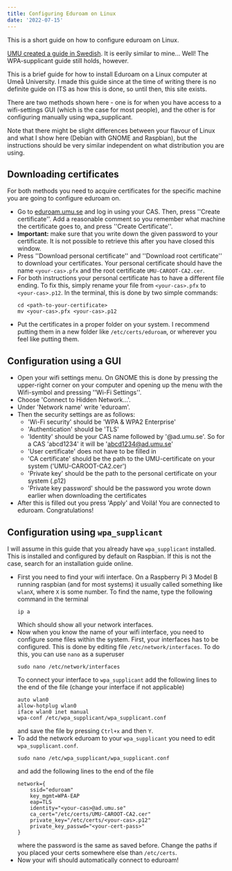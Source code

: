 ```yaml
---
title: Configuring Eduroam on Linux
date: '2022-07-15'
---
```


This is a short guide on how to configure eduroam on Linux.

[UMU created a guide in
Swedish](https://manual.its.umu.se/stalla-in-eduroam-pa-ubuntu-manuellt/). It is
eerily similar to mine...  Well! The WPA-supplicant guide still holds, however.

This is a brief guide for how to install Eduroam on a Linux computer at Umeå
University. I made this guide since at the time of writing there is no definite
guide on ITS as how this is done, so until then, this site exists.

There are two methods shown here - one is for when you have access to a
wifi-settings GUI (which is the case for most people), and the other is for
configuring manually using wpa\_supplicant.

Note that there might be slight differences between your flavour of Linux and
what I show here (Debian with GNOME and Raspbian), but the instructions should
be very similar independent on what distribution you are using.

## Downloading certificates

For both methods you need to acquire certificates for the specific machine you
are going to configure eduroam on.

* Go to [eduroam.umu.se](https://www.eduroam.umu.se/) and log in using your CAS.
  Then, press ''Create certificate''. Add a reasonable comment so you remember
  what machine the certificate goes to, and press ''Create Certificate''.
* **Important:**  make sure that you write down the given password to your
  certificate. It is not possible to retrieve this after you have closed this
  window.
* Press ''Download personal certificate'' and ''Download root certificate'' to
  download your certificates. Your personal certificate should have the name
  `<your-cas>.pfx` and the root certificate `UMU-CAROOT-CA2.cer`.
* For both instructions your personal certificate has to have a different file
  ending. To fix this, simply rename your file from `<your-cas>.pfx` to
  `<your-cas>.p12`. In the terminal, this is done by two simple commands:
  ```
  cd <path-to-your-certificate>
  mv <your-cas>.pfx <your-cas>.p12
  ```
* Put the certificates in a proper folder on your system. I recommend putting
  them in a new folder like `/etc/certs/eduroam`, or wherever you feel like
  putting them.

## Configuration using a GUI

* Open your wifi settings menu. On GNOME this is done by pressing the
  upper-right corner on your computer and opening up the menu with the
  Wifi-symbol and pressing ''Wi-Fi Settings''.
* Choose 'Connect to Hidden Network...'.
* Under 'Network name' write 'eduroam'.
* Then the security settings are as follows:
    * 'Wi-Fi security' should be 'WPA & WPA2 Enterprise'
    * 'Authentication' should be 'TLS'
    * 'Identity' should be your CAS name followed by '@ad.umu.se'. So for a CAS
      'abcd1234' it will be 'abcd1234@ad.umu.se'
    * 'User certificate' does not have to be filled in
    * 'CA certificate' should be the path to the UMU-certificate on your system
      ('UMU-CAROOT-CA2.cer')
    * 'Private key' should be the path to the personal certificate on your
      system (<your-cas>.p12)
    * 'Private key password' should be the password you wrote down earlier when
      downloading the certificates
* After this is filled out you press 'Apply' and Voilá! You are connected to
  eduroam. Congratulations!

## Configuration using `wpa_supplicant`

I will assume in this guide that you already have `wpa_supplicant` installed.
This is installed and configured by default on Raspbian. If this is not the
case, search for an installation guide online.
* First you need to find your wifi interface. On a Raspberry Pi 3
  Model B running raspbian (and for most systems) it usually called
  something like `wlanX`, where `X` is some number. To find the
  name, type the following command in the terminal
  ```
  ip a
  ```
  Which should show all your network interfaces.
* Now when you know the name of your wifi interface, you need to configure some
  files within the system. First, your interfaces has to be configured. This is
  done by editing file `/etc/network/interfaces`. To do this, you can use `nano`
  as a superuser
  ```
  sudo nano /etc/network/interfaces
  ```
  To connect your interface to `wpa_supplicant` add the following lines to the
  end of the file (change your interface if not applicable)
  ```
  auto wlan0
  allow-hotplug wlan0
  iface wlan0 inet manual
  wpa-conf /etc/wpa_supplicant/wpa_supplicant.conf
  ```
  and save the file by pressing `Ctrl+x` and then `Y`.
* To add the network eduroam to your `wpa_supplicant` you need to edit
  `wpa_supplicant.conf`.
  ```
  sudo nano /etc/wpa_supplicant/wpa_supplicant.conf
  ```
  and add the following lines to the end of the file<br>
  ```
  network={
      ssid="eduroam"
      key_mgmt=WPA-EAP
      eap=TLS
      identity="<your-cas>@ad.umu.se"
      ca_cert="/etc/certs/UMU-CAROOT-CA2.cer"
      private_key="/etc/certs/<your-cas>.p12"
      private_key_passwd="<your-cert-pass>"
  }
  ```
  where the password is the same as saved before.  Change the paths if you
  placed your certs somewhere else than `/etc/certs`.
* Now your wifi should automatically connect to eduroam!
